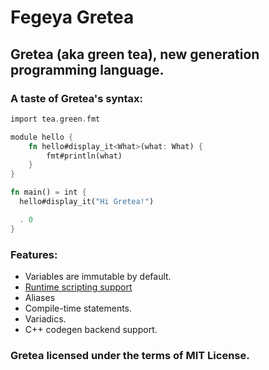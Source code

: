 # Fegeya Gretea
## Gretea (aka green tea), new generation programming language.

### A taste of Gretea's syntax:
```rust
import tea.green.fmt

module hello {
    fn hello#display_it<What>(what: What) {
        fmt#println(what)
    }
}

fn main() = int {
  hello#display_it("Hi Gretea!")

  . 0
}
```

### Features:
 * Variables are immutable by default.
 * [Runtime scripting support](https://github.com/ferhatgec/elite)
 * Aliases
 * Compile-time statements.
 * Variadics.
 * C++ codegen backend support.

### Gretea licensed under the terms of MIT License.
